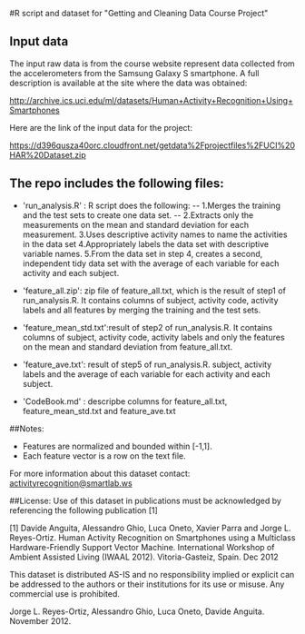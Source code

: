 #R script and dataset for "Getting and Cleaning Data Course Project"

## Input data
The input raw data is from the course website represent data collected from the accelerometers from the Samsung Galaxy S smartphone. A full description is available at the site where the data was obtained:

http://archive.ics.uci.edu/ml/datasets/Human+Activity+Recognition+Using+Smartphones

Here are the link of the input data for the project:

https://d396qusza40orc.cloudfront.net/getdata%2Fprojectfiles%2FUCI%20HAR%20Dataset.zip

## The repo includes the following files:

- 'run_analysis.R' : R script does the following: 
   -- 1.Merges the training and the test sets to create one data set. 
   -- 2.Extracts only the measurements on the mean and standard deviation for each measurement. 3.Uses descriptive activity names to name the activities in the data set 4.Appropriately labels the data set with descriptive variable names. 5.From the data set in step 4, creates a second, independent tidy data set with the average of each variable for each activity and each subject.

- 'feature_all.zip': zip file of feature_all.txt, which is the result of step1 of run_analysis.R. It contains columns of subject, activity code, activity labels and all features by merging the training and the test sets.

- 'feature_mean_std.txt':result of step2 of run_analysis.R. It contains columns of subject, activity code, activity labels and only the features on the mean and standard deviation from feature_all.txt.

- 'feature_ave.txt': result of step5 of run_analysis.R. subject, activity labels and  the average of each variable for each activity and each subject.

- 'CodeBook.md' : descripbe columns for feature_all.txt, feature_mean_std.txt and feature_ave.txt


##Notes: 
- Features are normalized and bounded within [-1,1].
- Each feature vector is a row on the text file.

For more information about this dataset contact: activityrecognition@smartlab.ws

##License:
Use of this dataset in publications must be acknowledged by referencing the following publication [1] 

[1] Davide Anguita, Alessandro Ghio, Luca Oneto, Xavier Parra and Jorge L. Reyes-Ortiz. Human Activity Recognition on Smartphones using a Multiclass Hardware-Friendly Support Vector Machine. International Workshop of Ambient Assisted Living (IWAAL 2012). Vitoria-Gasteiz, Spain. Dec 2012

This dataset is distributed AS-IS and no responsibility implied or explicit can be addressed to the authors or their institutions for its use or misuse. Any commercial use is prohibited.

Jorge L. Reyes-Ortiz, Alessandro Ghio, Luca Oneto, Davide Anguita. November 2012.
